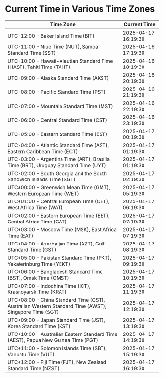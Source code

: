 # Current Time in Various Time Zones

| Time Zone | Current Time |
|-----------|--------------|
| UTC-12:00 - Baker Island Time (BIT) | 2025-04-17 16:19:30 |
| UTC-11:00 - Niue Time (NUT), Samoa Standard Time (SST) | 2025-04-16 17:19:30 |
| UTC-10:00 - Hawaii-Aleutian Standard Time (HAST), Tahiti Time (TAHT) | 2025-04-16 18:19:30 |
| UTC-09:00 - Alaska Standard Time (AKST) | 2025-04-16 20:19:30 |
| UTC-08:00 - Pacific Standard Time (PST) | 2025-04-16 21:19:30 |
| UTC-07:00 - Mountain Standard Time (MST) | 2025-04-16 22:19:30 |
| UTC-06:00 - Central Standard Time (CST) | 2025-04-16 23:19:30 |
| UTC-05:00 - Eastern Standard Time (EST) | 2025-04-17 00:19:30 |
| UTC-04:00 - Atlantic Standard Time (AST), Eastern Caribbean Time (ECT) | 2025-04-17 01:19:30 |
| UTC-03:00 - Argentina Time (ART), Brasília Time (BRT), Uruguay Standard Time (UYT) | 2025-04-17 01:19:30 |
| UTC-02:00 - South Georgia and the South Sandwich Islands Time (SGT) | 2025-04-17 02:19:30 |
| UTC±00:00 - Greenwich Mean Time (GMT), Western European Time (WET) | 2025-04-17 05:19:30 |
| UTC+01:00 - Central European Time (CET), West Africa Time (WAT) | 2025-04-17 06:19:30 |
| UTC+02:00 - Eastern European Time (EET), Central Africa Time (CAT) | 2025-04-17 07:19:30 |
| UTC+03:00 - Moscow Time (MSK), East Africa Time (EAT) | 2025-04-17 07:19:30 |
| UTC+04:00 - Azerbaijan Time (AZT), Gulf Standard Time (GST) | 2025-04-17 08:19:30 |
| UTC+05:00 - Pakistan Standard Time (PKT), Yekaterinburg Time (YEKT) | 2025-04-17 09:19:30 |
| UTC+06:00 - Bangladesh Standard Time (BST), Omsk Time (OMST) | 2025-04-17 10:19:30 |
| UTC+07:00 - Indochina Time (ICT), Krasnoyarsk Time (KRAT) | 2025-04-17 11:19:30 |
| UTC+08:00 - China Standard Time (CST), Australian Western Standard Time (AWST), Singapore Time (SGT) | 2025-04-17 12:19:30 |
| UTC+09:00 - Japan Standard Time (JST), Korea Standard Time (KST) | 2025-04-17 13:19:30 |
| UTC+10:00 - Australian Eastern Standard Time (AEST), Papua New Guinea Time (PGT) | 2025-04-17 14:19:30 |
| UTC+11:00 - Solomon Islands Time (SBT), Vanuatu Time (VUT) | 2025-04-17 15:19:30 |
| UTC+12:00 - Fiji Time (FJT), New Zealand Standard Time (NZST) | 2025-04-17 16:19:30 |
